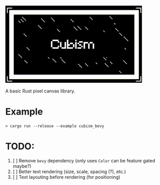 ![#Cubism](./github/cubism.gif)

A basic Rust pixel canvas library.

# Example
```
> cargo run --release --example cubism_bevy
```

# TODO:
1. [ ] Remove `bevy` dependency (only uses `Color` can be feature gated maybe?)
2. [ ] Better text rendering (size, scale, spacing (?), etc.)
3. [ ] Text layouting before rendering (for positioning)

